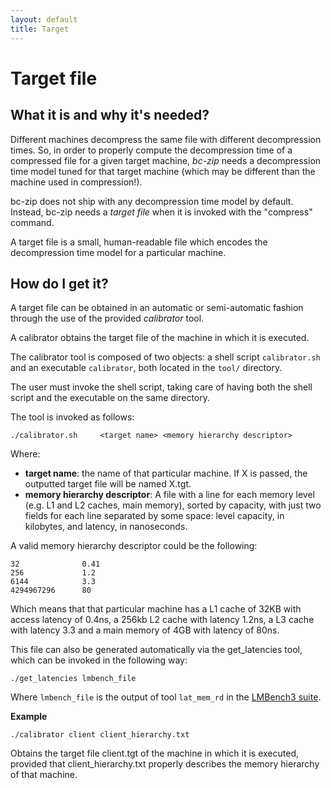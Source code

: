 ```yaml
---
layout: default
title: Target
---
```


# Target file

## What it is and why it's needed?

Different machines decompress the same file with different decompression times. So, in order to properly compute the decompression time of a compressed file for a given target machine, *bc-zip* needs a decompression time model tuned for that target machine (which may be different than the machine used in compression!).

bc-zip does not ship with any decompression time model by default. Instead, bc-zip needs a *target file* when it is invoked with the "compress" command.

A target file is a small, human-readable file which encodes the decompression time model for a particular machine.


## How do I get it?

A target file can be obtained in an automatic or semi-automatic fashion through the use of the provided *calibrator* tool.

A calibrator obtains the target file of the machine in which it is executed.

The calibrator tool is composed of two objects: a shell script `calibrator.sh` and an executable `calibrator`, both located in the `tool/` directory.

The user must invoke the shell script, taking care of having both the shell script and the executable on the same directory.

The tool is invoked as follows:

	./calibrator.sh 	<target name> <memory hierarchy descriptor>

Where:

- **target name**: the name of that particular machine. If X is passed, the outputted target file will be named X.tgt.
- **memory hierarchy descriptor**: A file with a line for each memory level (e.g. L1 and L2 caches, main memory), sorted by capacity, with just two fields for each line separated by some space: level capacity, in kilobytes, and latency, in nanoseconds.

A valid memory hierarchy descriptor could be the following:

```
32 				0.41
256 			1.2
6144			3.3
4294967296		80
```

Which means that that particular machine has a L1 cache of 32KB with access latency of 0.4ns, a 256kb L2 cache with latency 1.2ns, a L3 cache with latency 3.3 and a main memory of 4GB with latency of 80ns.

This file can also be generated automatically via the get_latencies tool, which can be invoked in the following way:

	./get_latencies lmbench_file

Where `lmbench_file` is the output of tool `lat_mem_rd` in the [LMBench3 suite](http://www.bitmover.com/lmbench/get_lmbench.html).

**Example**

	./calibrator client client_hierarchy.txt

Obtains the target file client.tgt of the machine in which it is executed, provided that client_hierarchy.txt properly describes the memory hierarchy of that machine.
